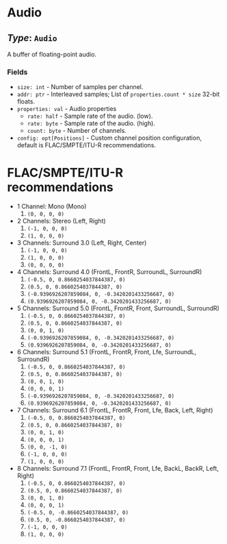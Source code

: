# Audio

## *Type*: `Audio`

A buffer of floating-point audio.

### Fields

 - `size: int` - Number of samples per channel.
 - `addr: ptr` - Interleaved samples; List of `properties.count * size` 32-bit
   floats.
 - `properties: val` - Audio properties
   - `rate: half` - Sample rate of the audio. (low).
   - `rate: byte` - Sample rate of the audio. (high).
   - `count: byte` - Number of channels.
 - `config: opt[Positions]` - Custom channel position configuration, default is
   FLAC/SMPTE/ITU-R recommendations.

# FLAC/SMPTE/ITU-R recommendations

 - 1 Channel: Mono (Mono)
   1. `(0, 0, 0, 0)`
 - 2 Channels: Stereo (Left, Right)
   1. `(-1, 0, 0, 0)`
   2. `(1, 0, 0, 0)`
 - 3 Channels: Surround 3.0 (Left, Right, Center)
   1. `(-1, 0, 0, 0)`
   2. `(1, 0, 0, 0)`
   3. `(0, 0, 0, 0)`
 - 4 Channels: Surround 4.0 (FrontL, FrontR, SurroundL, SurroundR)
   1. `(-0.5, 0, 0.8660254037844387, 0)`
   2. `(0.5, 0, 0.8660254037844387, 0)`
   4. `(-0.9396926207859084, 0, -0.3420201433256687, 0)`
   5. `(0.9396926207859084, 0, -0.3420201433256687, 0)`
 - 5 Channels: Surround 5.0 (FrontL, FrontR, Front, SurroundL, SurroundR)
   1. `(-0.5, 0, 0.8660254037844387, 0)`
   2. `(0.5, 0, 0.8660254037844387, 0)`
   3. `(0, 0, 1, 0)`
   4. `(-0.9396926207859084, 0, -0.3420201433256687, 0)`
   5. `(0.9396926207859084, 0, -0.3420201433256687, 0)`
 - 6 Channels: Surround 5.1 (FrontL, FrontR, Front, Lfe, SurroundL, SurroundR)
   1. `(-0.5, 0, 0.8660254037844387, 0)`
   2. `(0.5, 0, 0.8660254037844387, 0)`
   3. `(0, 0, 1, 0)`
   4. `(0, 0, 0, 1)`
   5. `(-0.9396926207859084, 0, -0.3420201433256687, 0)`
   6. `(0.9396926207859084, 0, -0.3420201433256687, 0)`
 - 7 Channels: Surround 6.1 (FrontL, FrontR, Front, Lfe, Back, Left, Right)
   1. `(-0.5, 0, 0.8660254037844387, 0)`
   2. `(0.5, 0, 0.8660254037844387, 0)`
   3. `(0, 0, 1, 0)`
   4. `(0, 0, 0, 1)`
   5. `(0, 0, -1, 0)`
   6. `(-1, 0, 0, 0)`
   7. `(1, 0, 0, 0)`
 - 8 Channels: Surround 7.1 (FrontL, FrontR, Front, Lfe, BackL, BackR, Left, Right)
   1. `(-0.5, 0, 0.8660254037844387, 0)`
   2. `(0.5, 0, 0.8660254037844387, 0)`
   3. `(0, 0, 1, 0)`
   4. `(0, 0, 0, 1)`
   5. `(-0.5, 0, -0.8660254037844387, 0)`
   6. `(0.5, 0, -0.8660254037844387, 0)`
   7. `(-1, 0, 0, 0)`
   8. `(1, 0, 0, 0)`
